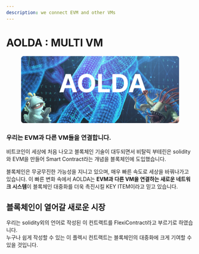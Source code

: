 ```yaml
---
description: we connect EVM and other VMs
---
```


# AOLDA : MULTI VM

<figure><img src=".gitbook/assets/logo.png" alt=""><figcaption></figcaption></figure>

### 우리는 EVM과 다른 VM들을 연결합니다.

비트코인이 세상에 처음 나오고 블록체인 기술이 대두되면서 비탈릭 부테린은 solidity와 EVM을 만들어 Smart Contract라는 개념을 블록체인에 도입했습니다.

블록체인은 무궁무진한 가능성을 지니고 있으며, 매우 빠른 속도로 세상을 바꿔나가고 있습니다. 이 빠른 변화 속에서 AOLDA는 **EVM과 다른 VM을 연결하는 새로운 네트워크 시스템**이 블록체인 대중화를 더욱 촉진시킬 KEY ITEM이라고 믿고 있습니다.

## 블록체인이 열어갈 새로운 시장

우리는 solidity외의 언어로 작성된 이 컨트랙트를 FlexiContract라고 부르기로 하였습니다. \
누구나 쉽게 작성할 수 있는 이 플렉시 컨트랙트는 블록체인의 대중화에 크게 기여할 수 있을 것입니다.
